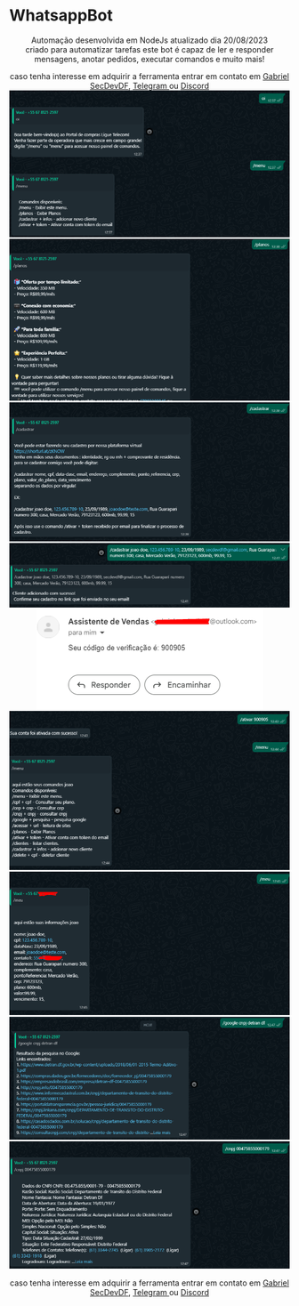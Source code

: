 # WhatsappBot
<center>
Automação desenvolvida em NodeJs  atualizado dia 20/08/2023<br> criado para automatizar tarefas este bot é capaz de ler e responder mensagens, anotar pedidos, executar comandos e muito mais!<br>
<p> caso tenha interesse em adquirir a ferramenta entrar em contato em <a href="https://wa.me/5567992389945">Gabriel SecDevDF</a>, <a href="https://t.me/secdevdf">Telegram </a> ou <a href="https://discord.gg/Uq2mgCSZA2">Discord </a>
<img src="01.png">
<img src="02.png">
<img src="03.png">
  <img src="04.png">
<img src="05.png">
<img src="06.png">
  <img src="07.png">
<img src="08.png">
<img src="09.png">
  <p> caso tenha interesse em adquirir a ferramenta entrar em contato em <a href="https://wa.me/5567992389945">Gabriel SecDevDF</a>, </a><a href="https://t.me/secdevdf">Telegram </a> ou <a href="https://discord.gg/Uq2mgCSZA2">Discord </a>
</center>
